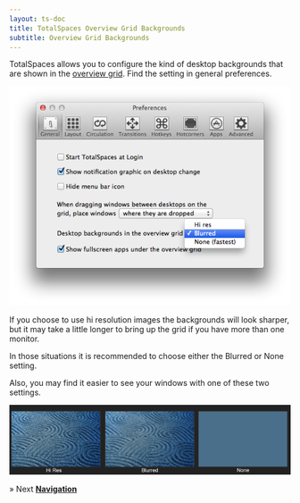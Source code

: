 ```yaml
---
layout: ts-doc
title: TotalSpaces Overview Grid Backgrounds
subtitle: Overview Grid Backgrounds
---
```

TotalSpaces allows you to configure the kind of desktop backgrounds that are shown in the [overview grid](/overview). Find the setting in general preferences.

<img src="/images/background-preferences.png">

If you choose to use hi resolution images the backgrounds will look sharper, but it may take a little longer to bring up the grid if you have more than one monitor.

In those situations it is recommended to choose either the Blurred or None setting.

Also, you may find it easier to see your windows with one of these two settings.

<img src="/images/background-settings-example.png">

&raquo; Next [**Navigation**](/navigation)